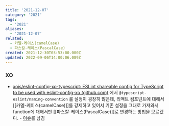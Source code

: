 ```yaml
---
title: '2021-12-07'
category: '2021'
tags:
  - '2021'
aliases:
  - '2021-12-07'
related:
  - 카멜-케이스(camelCase)
  - 파스칼-케이스(PascalCase)
created: 2021-12-30T03:53:00.000Z
updated: 2022-09-06T14:00:06.089Z
---
```


### XO

- [xojs/eslint-config-xo-typescript: ESLint shareable config for TypeScript to be used with eslint-config-xo (github.com)](https://github.com/xojs/eslint-config-xo-typescript) 에서 `@typescript-eslint/naming-convention` 룰 설정이 굉장히 많은데, 리액트 컴포넌트에 대해서 [[카멜-케이스(camelCase)]]를 강제하고 있어서 기존 설정을 그대로 가져와서 function에 대해서만 [[파스칼-케이스(PascalCase)]]로 변경하는 방법을 모르겠다. - [이슈](https://github.com/xojs/eslint-config-xo-typescript/issues/48)를 남김
